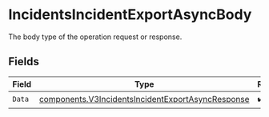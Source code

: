 # IncidentsIncidentExportAsyncBody

The body type of the operation request or response.


## Fields

| Field                                                                                                                  | Type                                                                                                                   | Required                                                                                                               | Description                                                                                                            |
| ---------------------------------------------------------------------------------------------------------------------- | ---------------------------------------------------------------------------------------------------------------------- | ---------------------------------------------------------------------------------------------------------------------- | ---------------------------------------------------------------------------------------------------------------------- |
| `Data`                                                                                                                 | [components.V3IncidentsIncidentExportAsyncResponse](../../models/components/v3incidentsincidentexportasyncresponse.md) | :heavy_check_mark:                                                                                                     | N/A                                                                                                                    |